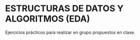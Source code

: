 # ESTRUCTURAS DE DATOS Y ALGORITMOS (EDA)

Ejercicios prácticos para realizar en grupo propuestos en clase.
